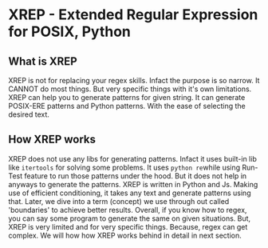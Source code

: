 # XREP - Extended Regular Expression for POSIX, Python

## What is XREP

XREP is not for replacing your regex skills. Infact the purpose is so narrow. It CANNOT do most things. But very specific things with it's own limitations. XREP can help you to generate patterns for given string. It can generate POSIX-ERE patterns and Python patterns. With the ease of selecting the desired text.

## How XREP works

XREP does not use any libs for generating patterns. Infact it uses built-in lib like `itertools` for solving some problems. It uses `python re`while using Run-Test feature to run those patterns under the hood. But it does not help in anyways to generate the patterns. XREP is written in Python and Js. Making use of efficient conditioning, it takes any text and generate patterns using that. Later, we dive into a term (concept) we use through out called 'boundaries' to achieve better results. Overall, if you know how to regex, you can say some program to generate the same on given situations. But, XREP is very limited and for very specific things. Because, regex can get complex. We will how how XREP works behind in detail in next section.

